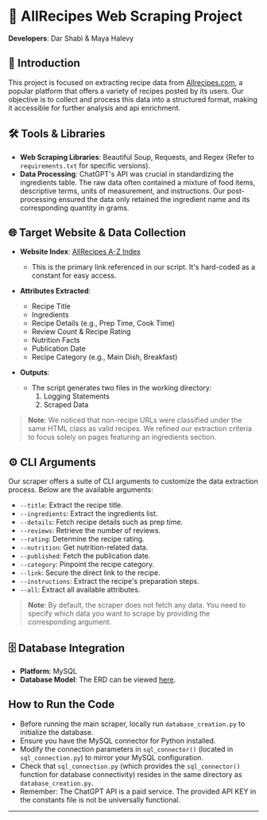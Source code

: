 # 🍲 AllRecipes Web Scraping Project

**Developers**: Dar Shabi & Maya Halevy

## 📌 Introduction
This project is focused on extracting recipe data from [Allrecipes.com](https://www.allrecipes.com), a popular platform that offers a variety of recipes posted by its users. Our objective is to collect and process this data into a structured format, making it accessible for further analysis and api enrichment.

## 🛠 Tools & Libraries
- **Web Scraping Libraries**: Beautiful Soup, Requests, and Regex (Refer to `requirements.txt` for specific versions).
- **Data Processing**: ChatGPT's API was crucial in standardizing the ingredients table. The raw data often contained a mixture of food items, descriptive terms, units of measurement, and instructions. Our post-processing ensured the data only retained the ingredient name and its corresponding quantity in grams.

## 🌐 Target Website & Data Collection
- **Website Index**: [AllRecipes A-Z Index](https://www.allrecipes.com/recipes-a-z-6735880)
    - This is the primary link referenced in our script. It's hard-coded as a constant for easy access.

- **Attributes Extracted**:
    - Recipe Title
    - Ingredients
    - Recipe Details (e.g., Prep Time, Cook Time)
    - Review Count & Recipe Rating
    - Nutrition Facts
    - Publication Date
    - Recipe Category (e.g., Main Dish, Breakfast)

- **Outputs**:
    - The script generates two files in the working directory:
        1. Logging Statements
        2. Scraped Data 

> **Note**: We noticed that non-recipe URLs were classified under the same HTML class as valid recipes. We refined our extraction criteria to focus solely on pages featuring an ingredients section.

## ⚙ CLI Arguments
Our scraper offers a suite of CLI arguments to customize the data extraction process. Below are the available arguments:

- `--title`: Extract the recipe title.
- `--ingredients`: Extract the ingredients list.
- `--details`: Fetch recipe details such as prep time.
- `--reviews`: Retrieve the number of reviews.
- `--rating`: Determine the recipe rating.
- `--nutrition`: Get nutrition-related data.
- `--published`: Fetch the publication date.
- `--category`: Pinpoint the recipe category.
- `--link`: Secure the direct link to the recipe.
- `--instructions`: Extract the recipe's preparation steps.
- `--all`: Extract all available attributes.

> **Note**: By default, the scraper does not fetch any data. You need to specify which data you want to scrape by providing the corresponding argument.

## 🗄 Database Integration
- **Platform**: MySQL 
- **Database Model**: The ERD can be viewed [here](https://github.com/DarShabi/Web-Scraping-allrecipes/blob/main/ERD%20Milestone%203.jpg).

## How to Run the Code
- Before running the main scraper, locally run `database_creation.py` to initialize the database.
- Ensure you have the MySQL connector for Python installed.
- Modify the connection parameters in `sql_connector()` (located in `sql_connection.py`) to mirror your MySQL configuration.
- Check that `sql_connection.py` (which provides the `sql_connector()` function for database connectivity) resides in the same directory as `database_creation.py`.
- Remember: The ChatGPT API is a paid service. The provided API KEY in the constants file is not be universally functional. 

---

